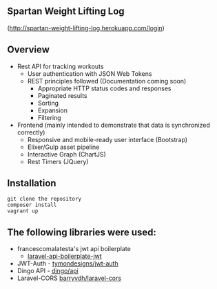 ## Spartan Weight Lifting Log    
(http://spartan-weight-lifting-log.herokuapp.com/login)

## Overview
* Rest API for tracking workouts 
    * User authentication with JSON Web Tokens
    * REST principles followed (Documentation coming soon)
        * Appropriate HTTP status codes and responses
        * Paginated results 
        * Sorting 
        * Expansion
        * Filtering 
* Frontend (mainly intended to demonstrate that data is synchronized correctly)
    * Responsive and mobile-ready user interface (Bootstrap)
    * Elixer/Gulp asset pipeline
    * Interactive Graph (ChartJS)
    * Rest Timers (JQuery)

## Installation

    git clone the repository
    composer install
    vagrant up

## The following libraries were used:
* francescomalatesta's jwt api boilerplate 
    * [laravel-api-boilerplate-jwt](https://github.com/francescomalatesta/laravel-api-boilerplate-jwt)
* JWT-Auth - [tymondesigns/jwt-auth](https://github.com/tymondesigns/jwt-auth)
* Dingo API - [dingo/api](https://github.com/dingo/api)
* Laravel-CORS [barryvdh/laravel-cors](http://github.com/barryvdh/laravel-cors)
